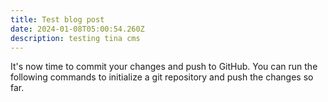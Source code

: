 ```yaml
---
title: Test blog post
date: 2024-01-08T05:00:54.260Z
description: testing tina cms
---
```

It's now time to commit your changes and push to GitHub. You can run the following commands to initialize a git repository and push the changes so far.